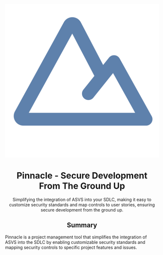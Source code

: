 <div align="center">

<img src="/res/pinnacle.svg" />

# Pinnacle - Secure Development From The Ground Up

Simplifying the integration of ASVS into your SDLC, making it easy to customize security standards and map controls to user stories, ensuring secure development from the ground up.

</div>

<div align="center">

## Summary

</div>

Pinnacle is a project management tool that simplifies the integration of ASVS into the SDLC by enabling customizable security standards and mapping security controls to specific project features and issues.
